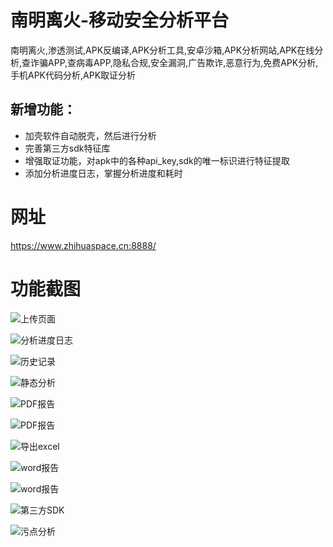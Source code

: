 # 南明离火-移动安全分析平台
南明离火,渗透测试,APK反编译,APK分析工具,安卓沙箱,APK分析网站,APK在线分析,查诈骗APP,查病毒APP,隐私合规,安全漏洞,广告欺诈,恶意行为,免费APK分析,手机APK代码分析,APK取证分析
## 新增功能：
  - 加壳软件自动脱壳，然后进行分析
  - 完善第三方sdk特征库
  - 增强取证功能，对apk中的各种api_key,sdk的唯一标识进行特征提取
  - 添加分析进度日志，掌握分析进度和耗时

# 网址
https://www.zhihuaspace.cn:8888/


# 功能截图

![上传页面](https://raw.githubusercontent.com/ohyeah521/Android_NMLH/main/img/1.jpg)

![分析进度日志](https://raw.githubusercontent.com/ohyeah521/Android_NMLH/main/img/13.jpg)

![历史记录](https://raw.githubusercontent.com/ohyeah521/Android_NMLH/main/img/2.jpg)

![静态分析](https://raw.githubusercontent.com/ohyeah521/Android_NMLH/main/img/3.jpg)

![PDF报告](https://raw.githubusercontent.com/ohyeah521/Android_NMLH/main/img/4.jpg)

![PDF报告](https://raw.githubusercontent.com/ohyeah521/Android_NMLH/main/img/5.jpg)

![导出excel](https://raw.githubusercontent.com/ohyeah521/Android_NMLH/main/img/6.jpg)

![word报告](https://raw.githubusercontent.com/ohyeah521/Android_NMLH/main/img/7.jpg)

![word报告](https://raw.githubusercontent.com/ohyeah521/Android_NMLH/main/img/8.jpg)


![第三方SDK](https://raw.githubusercontent.com/ohyeah521/Android_NMLH/main/img/12.jpg)

![污点分析](https://raw.githubusercontent.com/ohyeah521/Android_NMLH/main/img/11.jpg)



